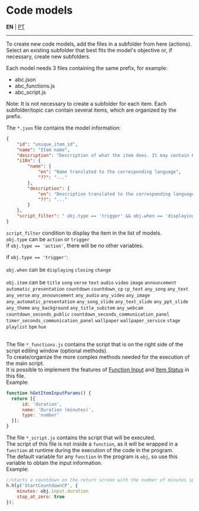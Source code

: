 # Code models

**EN** | [PT](README.md)

---


To create new code models, add the files in a subfolder from here (actions).<br>
Select an existing subfolder that best fits the model's objective or, if necessary, create new subfolders.

Each model needs 3 files containing the same prefix, for example:<br>
- abc.json<br>
- abc_functions.js<br>
- abc_script.js<br>

Note: It is not necessary to create a subfolder for each item. Each subfolder/topic can contain several items, which are organized by the prefix.<br>

The `*.json` file contains the model information:<br>
```json
{
    "id": "unique_item_id",
    "name": "Item name",
    "description": "Description of what the item does. It may contain HTML tags for better formatting. <b>bold</b>, <i>italic</i>, ...",
    "i18n": {
        "name": {
            "en": "Name translated to the corresponding language",
            "??": "..."
        },
        "description": {
            "en": "Description translated to the corresponding language",
            "??": "..."
        }
    },
    "script_filter": " obj.type == 'trigger' && obj.when == 'displaying' && obj.item == 'image' "
}
```

`script_filter` condition to display the item in the list of models.<br>
`obj.type` can be `action` or `trigger`<br>
if `obj.type == 'action'`, there will be no other variables.

if `obj.type == 'trigger'`:<br>
<br>
`obj.when` can be `displaying` `closing` `change`<br>
<br>
`obj.item` can be `title` `song` `verse` `text` `audio` `video` `image` `announcement` `automatic_presentation` `countdown` `countdown_cp` `cp_text` `any_song` `any_text` `any_verse` `any_announcement` `any_audio` `any_video` `any_image` `any_automatic_presentation` `any_song_slide` `any_text_slide` `any_ppt_slide` `any_theme` `any_background` `any_title_subitem` `any_webcam` `countdown_seconds_public` `countdown_seconds_communication_panel` `timer_seconds_communication_panel` `wallpaper` `wallpaper_service` `stage` `playlist` `bpm` `hue`<br>
<br>

The file `*_functions.js` contains the script that is on the right side of the script editing window (optional methods).<br>
To create/organize the more complex methods needed for the execution of the main script.<br>
It is possible to implement the features of [Function Input](https://github.com/holyrics/Scripts/blob/main/i18n/en/FunctionInput.md) and [Item Status](https://github.com/holyrics/Scripts/blob/main/i18n/en/StatusView.md) in this file.<br>
Example:
```javascript
function hGetItemInputParams() {
  return [{
      id: 'duration',
      name: 'Duration (minutes)',
      type: 'number'
  }];
}
```

The file `*_script.js` contains the script that will be executed.<br>
The script of this file is not inside a `function`, as it will be wrapped in a `function` at runtime during the execution of the code in the program.<br>
The default variable for any `function` in the program is `obj`, so use this variable to obtain the input information.<br>
Example:
```javascript
//starts a countdown on the return screen with the number of minutes specified in the interface by the 'duration' input
h.hly('StartCountdownCP', {
    minutes: obj.input.duration
    stop_at_zero: true
});
```